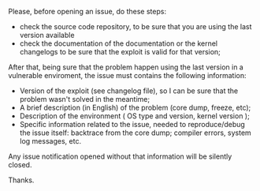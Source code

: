 Please, before opening an issue, do these steps:

-   check the source code repository, to be sure that you are using the last version available
-   check the documentation of the documentation or the kernel changelogs to be sure that the exploit is valid for that version;

After that, being sure that the problem happen using the last version in a vulnerable enviroment, the issue must contains the following information:

-   Version of the exploit (see changelog file), so I can be sure that the problem wasn't solved in the meantime;
-   A brief description (in English) of the problem (core dump, freeze, etc);
-   Description of the environment ( OS type and version, kernel version );
-   Specific information related to the issue, needed to reproduce/debug the issue itself: backtrace from the core dump; compiler errors, system log messages, etc.

Any issue notification opened without that information will be silently closed.

Thanks.
